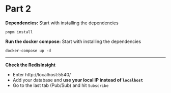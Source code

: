 # Part 2

**Dependencies:**
Start with installing the dependencies

    pnpm install

**Run the docker compose:**
Start with installing the dependencies

    docker-compose up -d

---

**Check the RedisInsight**

- Enter http://localhost:5540/
- Add your database and **use your local IP instead of `localhost`**
- Go to the last tab (Pub/Sub) and hit `Subscribe`
